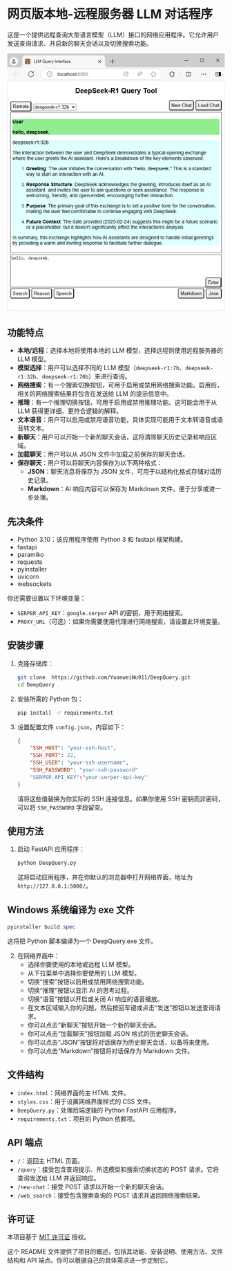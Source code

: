 # 网页版本地-远程服务器 LLM 对话程序

这是一个提供远程查询大型语言模型（LLM）接口的网络应用程序。它允许用户发送查询请求、开启新的聊天会话以及切换搜索功能。

![GUI 演示](Demo_DeepQuery.png) <!-- 请替换为实际截图 -->

## 功能特点

- **本地/远程**：选择本地将使用本地的 LLM 模型，选择远程则使用远程服务器的 LLM 模型。
- **模型选择**：用户可以选择不同的 LLM 模型（`deepseek-r1:7b`、`deepseek-r1:32b`、`deepseek-r1:70b`）来进行查询。
- **网络搜索**：有一个搜索切换按钮，可用于启用或禁用网络搜索功能。启用后，相关的网络搜索结果将包含在发送给 LLM 的提示信息中。
- **推理**：有一个推理切换按钮，可用于启用或禁用推理功能。这可能会用于从 LLM 获得更详细、更符合逻辑的解释。
- **文本语音**：用户可以启用或禁用语音功能，具体实现可能用于文本转语音或语音转文本。
- **新聊天**：用户可以开始一个新的聊天会话，这将清除聊天历史记录和响应区域。
- **加载聊天**：用户可以从 JSON 文件中加载之前保存的聊天会话。
- **保存聊天**：用户可以将聊天内容保存为以下两种格式：
  - **JSON**：聊天消息将保存为 JSON 文件，可用于以结构化格式存储对话历史记录。
  - **Markdown**：AI 响应内容可以保存为 Markdown 文件，便于分享或进一步处理。

## 先决条件

- Python 3.10：该应用程序使用 Python 3 和 fastapi 框架构建。
- fastapi
- paramiko
- requests
- pyinstaller
- uvicorn
- websockets

你还需要设置以下环境变量：

- `SERPER_API_KEY`：`google.serper` API 的密钥，用于网络搜索。
- `PROXY_URL`（可选）：如果你需要使用代理进行网络搜索，请设置此环境变量。

## 安装步骤

1. 克隆存储库：
   ```bash
   git clone  https://github.com/YuanweiWu911/DeepQuery.git
   cd DeepQuery
   ```
2. 安装所需的 Python 包：
   ```bash
   pip install -r requirements.txt
   ```
3. 设置配置文件 `config.json`，内容如下：
   ```json
   {
       "SSH_HOST": "your-ssh-host",
       "SSH_PORT": 22,
       "SSH_USER": "your-ssh-username",
       "SSH_PASSWORD": "your-ssh-password"
       "SERPER_API_KEY":"your-serper-api-key"
   }
   ```
   请将这些值替换为你实际的 SSH 连接信息。如果你使用 SSH 密钥而非密码，可以将 `SSH_PASSWORD` 字段留空。

## 使用方法

1. 启动 FastAPI 应用程序：
   ```bash
   python DeepQuery.py
   ```
   这将启动应用程序，并在你默认的浏览器中打开网络界面，地址为 `http://127.0.0.1:5000/`。

## Windows 系统编译为 exe 文件
```powershell
pyinstaller build.spec
```
   这将把 Python 脚本编译为一个 DeepQuery.exe 文件。

2. 在网络界面中：
   - 选择你要使用的本地或远程 LLM 模型。
   - 从下拉菜单中选择你要使用的 LLM 模型。
   - 切换“搜索”按钮以启用或禁用网络搜索功能。
   - 切换“推理”按钮以显示 AI 的思考过程。
   - 切换“语音”按钮以开启或关闭 AI 响应的语音播放。
   - 在文本区域输入你的问题，然后按回车键或点击“发送”按钮以发送查询请求。
   - 你可以点击“新聊天”按钮开始一个新的聊天会话。
   - 你可以点击“加载聊天”按钮加载 JSON 格式的历史聊天会话。
   - 你可以点击“JSON”按钮将对话保存为历史聊天会话，以备将来使用。
   - 你可以点击“Markdown”按钮将对话保存为 Markdown 文件。

## 文件结构

- `index.html`：网络界面的主 HTML 文件。
- `styles.css`：用于设置网络界面样式的 CSS 文件。
- `DeepQuery.py`：处理后端逻辑的 Python FastAPI 应用程序。
- `requirements.txt`：项目的 Python 依赖项。

## API 端点

- `/`：返回主 HTML 页面。
- `/query`：接受包含查询提示、所选模型和搜索切换状态的 POST 请求。它将查询发送给 LLM 并返回响应。
- `/new-chat`：接受 POST 请求以开始一个新的聊天会话。
- `/web_search`：接受包含搜索查询的 POST 请求并返回网络搜索结果。

## 许可证

本项目基于 [MIT 许可证](LICENSE) 授权。

这个 README 文件提供了项目的概述，包括其功能、安装说明、使用方法、文件结构和 API 端点。你可以根据自己的具体需求进一步定制它。

